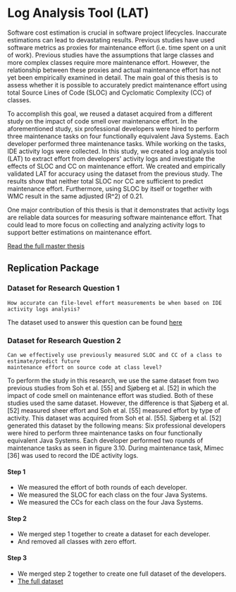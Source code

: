 # Log Analysis Tool (LAT)

Software cost estimation is crucial in software project lifecycles. Inaccurate estimations can lead to devastating results. Previous studies have used software metrics as proxies for maintenance effort (i.e. time spent on a unit of work). Previous studies have the assumptions that large classes and more complex classes require more maintenance effort. However, the relationship between these proxies and actual maintenance effort has not yet been empirically examined in detail. The main goal of this thesis is to assess whether it is possible to accurately predict maintenance effort using total Source Lines of Code (SLOC) and Cyclomatic Complexity (CC) of classes. 

To accomplish this goal, we reused a dataset acquired from a different study on the impact of code smell over maintenance effort. In the aforementioned study, six professional developers were hired to perform three maintenance tasks on four functionally equivalent Java Systems. Each developer performed three maintenance tasks. While working on the tasks, IDE activity logs were collected. In this study, we created a log analysis tool (LAT) to extract effort from developers' activity logs and investigate the effects of SLOC and CC on maintenance effort. We created and empirically validated LAT for accuracy using the dataset from the previous study. The results show that neither total SLOC nor CC are sufficient to predict maintenance effort. Furthermore, using SLOC by itself or together with WMC result in the same adjusted \(R^2\) of 0.21.

One major contribution of this thesis is that it demonstrates that activity logs are reliable data sources for measuring software maintenance effort. That could lead to more focus on collecting and analyzing activity logs to support better estimations on maintenance effort.

[Read the full master thesis](https://www.overleaf.com/read/mgspqmgggxyw)

## Replication Package

### Dataset for Research Question 1
```
How accurate can file-level effort measurements be when based on IDE activity logs analysis?
```
The dataset used to answer this question can be found [here](http://bit.ly/2vE9F77)

### Dataset for Research Question 2
```
Can we effectively use previously measured SLOC and CC of a class to estimate/predict future
maintenance effort on source code at class level?
```
To perform the study in this research, we use the same dataset from two previous studies from
Soh et al. [55] and Sjøberg et al. [52] in which the impact of code smell on maintenance effort was
studied. Both of these studies used the same dataset. However, the difference is that Sjøberg et al.
[52] measured sheer effort and Soh et al. [55] measured effort by type of activity. This dataset was
acquired from Soh et al. [55]. Sjøberg et al. [52] generated this dataset by the following means: Six
professional developers were hired to perform three maintenance tasks on four functionally equivalent
Java Systems. Each developer performed two rounds of maintenance tasks as seen in figure 3.10.
During maintenance task, Mimec [36] was used to record the IDE activity logs.
#### Step 1
* We measured the effort of both rounds of each developer.
* We measured the SLOC for each class on the four Java Systems.
* We measured the CCs for each class on the four Java Systems.
#### Step 2
* We merged step 1 together to create a dataset for each developer.
* And removed all classes with zero effort.
#### Step 3
* We merged step 2 together to create one full dataset of the developers.
* [The full dataset](https://github.com/King07/espionage/tree/master/dataset)



